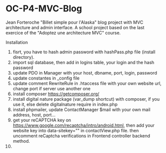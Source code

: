 # OC-P4-MVC-Blog
Jean Forteroche "Billet simple pour l'Alaska" blog project with MVC architecture and admin interface.
A school project based on the last exercice of the "Adoptez une architecture MVC" course.

Installation
1. fisrt, you have to hash admin password with hashPass.php file (install directory).
2. import sql database, then add in logins table, your login and the hash password
3. update PDO in Manager with your host, dbname, port, login, password
4. update constantes in _config file
5. update comment RewriteRule in .htaccess file with your own website url, change port if server use another one
6. install composer https://getcomposer.org/
7. install digital nature package (var_dump shortcut) with composer, if you use it, else delete digitalnature require in index.php
9. install phpmailer, update ContactManager $mail with your own mail address, host, port... 
9. get your reCAPTCHA key on https://www.google.com/recaptcha/intro/android.html, then add your website key into data-sitekey="" in contactView.php file. 
then uncomment reCaptcha verifications in Frontend controller backend method.
10.